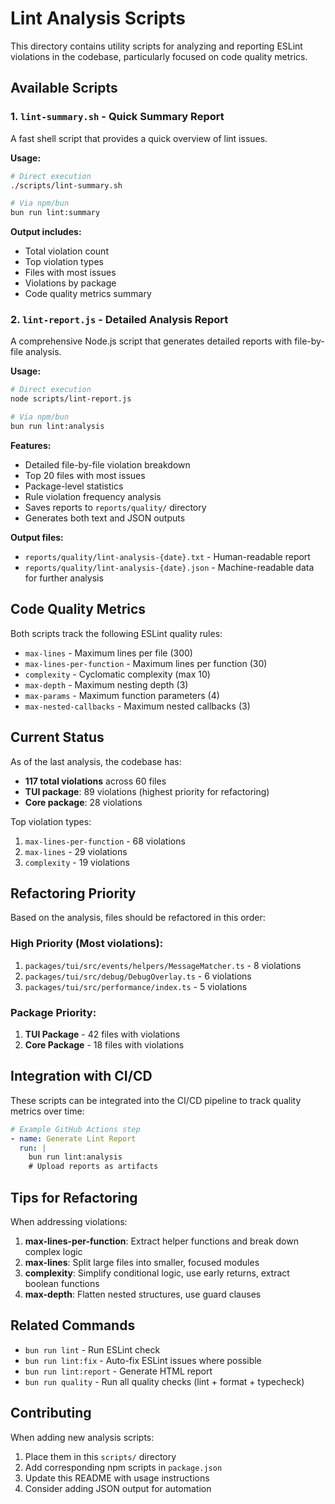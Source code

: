 # Lint Analysis Scripts

This directory contains utility scripts for analyzing and reporting ESLint violations in the codebase, particularly focused on code quality metrics.

## Available Scripts

### 1. `lint-summary.sh` - Quick Summary Report

A fast shell script that provides a quick overview of lint issues.

**Usage:**
```bash
# Direct execution
./scripts/lint-summary.sh

# Via npm/bun
bun run lint:summary
```

**Output includes:**
- Total violation count
- Top violation types
- Files with most issues
- Violations by package
- Code quality metrics summary

### 2. `lint-report.js` - Detailed Analysis Report

A comprehensive Node.js script that generates detailed reports with file-by-file analysis.

**Usage:**
```bash
# Direct execution
node scripts/lint-report.js

# Via npm/bun
bun run lint:analysis
```

**Features:**
- Detailed file-by-file violation breakdown
- Top 20 files with most issues
- Package-level statistics
- Rule violation frequency analysis
- Saves reports to `reports/quality/` directory
- Generates both text and JSON outputs

**Output files:**
- `reports/quality/lint-analysis-{date}.txt` - Human-readable report
- `reports/quality/lint-analysis-{date}.json` - Machine-readable data for further analysis

## Code Quality Metrics

Both scripts track the following ESLint quality rules:
- `max-lines` - Maximum lines per file (300)
- `max-lines-per-function` - Maximum lines per function (30)
- `complexity` - Cyclomatic complexity (max 10)
- `max-depth` - Maximum nesting depth (3)
- `max-params` - Maximum function parameters (4)
- `max-nested-callbacks` - Maximum nested callbacks (3)

## Current Status

As of the last analysis, the codebase has:
- **117 total violations** across 60 files
- **TUI package**: 89 violations (highest priority for refactoring)
- **Core package**: 28 violations

Top violation types:
1. `max-lines-per-function` - 68 violations
2. `max-lines` - 29 violations
3. `complexity` - 19 violations

## Refactoring Priority

Based on the analysis, files should be refactored in this order:

### High Priority (Most violations):
1. `packages/tui/src/events/helpers/MessageMatcher.ts` - 8 violations
2. `packages/tui/src/debug/DebugOverlay.ts` - 6 violations
3. `packages/tui/src/performance/index.ts` - 5 violations

### Package Priority:
1. **TUI Package** - 42 files with violations
2. **Core Package** - 18 files with violations

## Integration with CI/CD

These scripts can be integrated into the CI/CD pipeline to track quality metrics over time:

```yaml
# Example GitHub Actions step
- name: Generate Lint Report
  run: |
    bun run lint:analysis
    # Upload reports as artifacts
```

## Tips for Refactoring

When addressing violations:

1. **max-lines-per-function**: Extract helper functions and break down complex logic
2. **max-lines**: Split large files into smaller, focused modules
3. **complexity**: Simplify conditional logic, use early returns, extract boolean functions
4. **max-depth**: Flatten nested structures, use guard clauses

## Related Commands

- `bun run lint` - Run ESLint check
- `bun run lint:fix` - Auto-fix ESLint issues where possible
- `bun run lint:report` - Generate HTML report
- `bun run quality` - Run all quality checks (lint + format + typecheck)

## Contributing

When adding new analysis scripts:
1. Place them in this `scripts/` directory
2. Add corresponding npm scripts in `package.json`
3. Update this README with usage instructions
4. Consider adding JSON output for automation